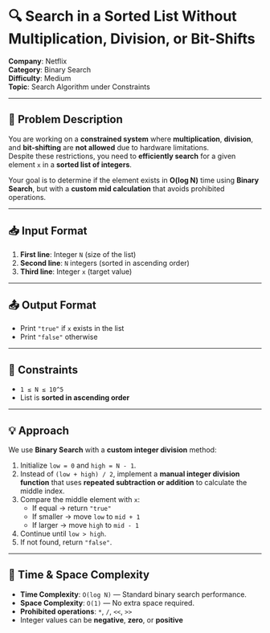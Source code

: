 # 🔍 Search in a Sorted List Without Multiplication, Division, or Bit-Shifts

**Company**: Netflix  
**Category**: Binary Search  
**Difficulty**: Medium  
**Topic**: Search Algorithm under Constraints  

---

## 🧩 Problem Description

You are working on a **constrained system** where **multiplication**, **division**, and **bit-shifting** are **not allowed** due to hardware limitations.  
Despite these restrictions, you need to **efficiently search** for a given element `x` in a **sorted list of integers**.

Your goal is to determine if the element exists in **O(log N)** time using **Binary Search**, but with a **custom mid calculation** that avoids prohibited operations.

---

## 📥 Input Format
1. **First line**: Integer `N` (size of the list)  
2. **Second line**: `N` integers (sorted in ascending order)  
3. **Third line**: Integer `x` (target value)  

---

## 📤 Output Format
- Print `"true"` if `x` exists in the list  
- Print `"false"` otherwise  

---

## 📌 Constraints
- `1 ≤ N ≤ 10^5`
- List is **sorted in ascending order**

---

## 💡 Approach
We use **Binary Search** with a **custom integer division** method:
1. Initialize `low = 0` and `high = N - 1`.
2. Instead of `(low + high) / 2`, implement a **manual integer division function** that uses **repeated subtraction or addition** to calculate the middle index.
3. Compare the middle element with `x`:
   - If equal → return `"true"`
   - If smaller → move `low` to `mid + 1`
   - If larger → move `high` to `mid - 1`
4. Continue until `low > high`.
5. If not found, return `"false"`.

---

## 🧠 Time & Space Complexity
- **Time Complexity**: `O(log N)` — Standard binary search performance.
- **Space Complexity**: `O(1)` — No extra space required.
- **Prohibited operations**: `*`, `/`, `<<`, `>>`
- Integer values can be **negative**, **zero**, or **positive**
